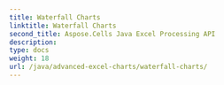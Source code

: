 ```yaml
---
title: Waterfall Charts
linktitle: Waterfall Charts
second_title: Aspose.Cells Java Excel Processing API
description: 
type: docs
weight: 18
url: /java/advanced-excel-charts/waterfall-charts/
---
```


